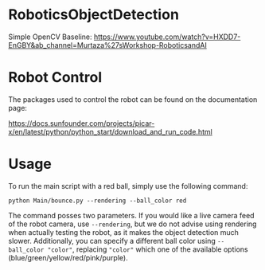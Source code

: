 # RoboticsObjectDetection

Simple OpenCV Baseline: https://www.youtube.com/watch?v=HXDD7-EnGBY&ab_channel=Murtaza%27sWorkshop-RoboticsandAI

# Robot Control
The packages used to control the robot can be found on the documentation page:

https://docs.sunfounder.com/projects/picar-x/en/latest/python/python_start/download_and_run_code.html

# Usage

To run the main script with a red ball, simply use the following command:

```
python Main/bounce.py --rendering --ball_color red
```

The command posses two parameters. If you would like a live camera feed of the robot camera, use `--rendering`,
but we do not advise using rendering when actually testing the robot, as it makes the object detection much slower.
Additionally, you can specify a different ball color using `--ball_color "color"`, replacing `"color"` which one 
of the available options (blue/green/yellow/red/pink/purple).